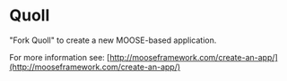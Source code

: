Quoll
=====

"Fork Quoll" to create a new MOOSE-based application.

For more information see: [http://mooseframework.com/create-an-app/](http://mooseframework.com/create-an-app/)
